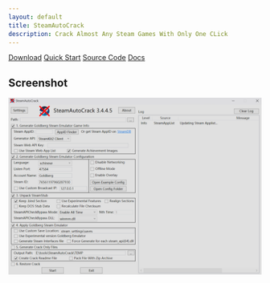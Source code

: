 ```yaml
---
layout: default
title: SteamAutoCrack
description: Crack Almost Any Steam Games With Only One CLick
---
```


<a href="https://github.com/SteamAutoCracks/Steam-auto-crack/releases/latest" class="btn btn-primary">Download</a>
<a href="/docs/quickstart/" class="btn btn-info">Quick Start</a>
<a href="https://github.com/YourUsername/SteamAutoCrack" class="btn btn-secondary">Source Code</a>
<a href="/docs/" class="btn btn-outline">Docs</a>

<h2>Screenshot</h2>

<a href="/assets/img/program.png">
  <img src="/assets/img/program.png" alt="program">
</a>